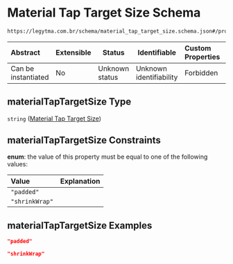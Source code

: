 # Material Tap Target Size Schema

```txt
https://legytma.com.br/schema/material_tap_target_size.schema.json#/properties/materialTapTargetSize
```




| Abstract            | Extensible | Status         | Identifiable            | Custom Properties | Additional Properties | Access Restrictions | Defined In                                                                                        |
| :------------------ | ---------- | -------------- | ----------------------- | :---------------- | --------------------- | ------------------- | ------------------------------------------------------------------------------------------------- |
| Can be instantiated | No         | Unknown status | Unknown identifiability | Forbidden         | Allowed               | none                | [button_theme_data.schema.json\*](../schema/button_theme_data.schema.json) |

## materialTapTargetSize Type

`string` ([Material Tap Target Size](button_theme_data-properties-material-tap-target-size.md))

## materialTapTargetSize Constraints

**enum**: the value of this property must be equal to one of the following values:

| Value          | Explanation |
| :------------- | ----------- |
| `"padded"`     |             |
| `"shrinkWrap"` |             |

## materialTapTargetSize Examples

```json
"padded"
```

```json
"shrinkWrap"
```
